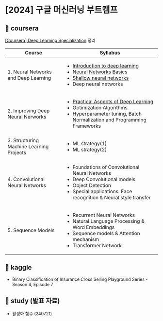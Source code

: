 # [2024] 구글 머신러닝 부트캠프
## 🍒 coursera
[[Coursera] Deep Learning Specialization](https://www.coursera.org/specializations/deep-learning) 정리

|Course|Syllabus|
|---|---|
|1. Neural Networks and Deep Learning|<ul> <li>[Introduction to deep learning](https://github.com/dpwls02142/google-ml-bootcamp/blob/main/coursera/%EC%8B%A0%EA%B2%BD%EB%A7%9D%20%EB%B0%8F%20%EB%94%A5%EB%9F%AC%EB%8B%9D/1%EC%A3%BC%EC%B0%A8.md)</li> <li>[Neural Networks Basics](https://github.com/dpwls02142/google-ml-bootcamp/blob/main/coursera/%EC%8B%A0%EA%B2%BD%EB%A7%9D%20%EB%B0%8F%20%EB%94%A5%EB%9F%AC%EB%8B%9D/2%EC%A3%BC%EC%B0%A8.md)</li> <li>[Shallow neural networks](https://github.com/dpwls02142/google-ml-bootcamp/blob/main/coursera/%EC%8B%A0%EA%B2%BD%EB%A7%9D%20%EB%B0%8F%20%EB%94%A5%EB%9F%AC%EB%8B%9D/3%EC%A3%BC%EC%B0%A8.md)</li> <li>Deep neural networks</li> </ul>|
|2. Improving Deep Neural Nerworks|<ul><li>[Practical Aspects of Deep Learning](https://github.com/dpwls02142/google-ml-bootcamp/blob/main/coursera/%EC%8B%AC%EC%B8%B5%20%EC%8B%A0%EA%B2%BD%EB%A7%9D%20%EA%B0%9C%EC%84%A0%ED%95%98%EA%B8%B0/1%EC%A3%BC%EC%B0%A8.md)</li> <li>Optimization Algorithms</li> <li>Hyperparameter tuning, Batch Normalization and Programming Frameworks</li></ul>|
|3. Structuring Machine Learning Projects|<ul><li>ML strategy(1)</li> <li>ML strategy(2)</li></ul>|
|4. Convolutional Neural Networks|<ul><li>Foundations of Convolutional Neural Networks</li> <li>Deep Convolutional models</li><li>Object Detection</li><li>Special applications: Face recognition & Neural style transfer</li></ul>|
|5. Sequence Models|<ul><li>Recurrent Neural Networks</li><li>Natural Language Processing & Word Embeddings</li><li>Sequence models & Attention mechanism</li><li>Transformer Network</li></ul>|

## 🍒 kaggle
- Binary Classification of Insurance Cross Selling Playground Series - Season 4, Episode 7

## 🍒 study (발표 자료)
- 활성화 함수 (240721)